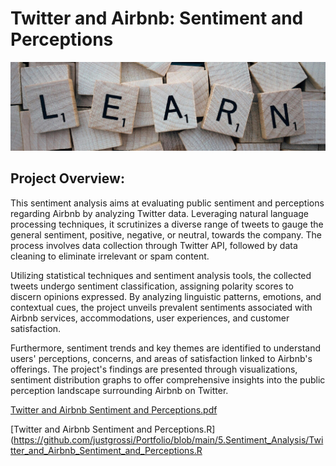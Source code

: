 # Twitter and Airbnb: Sentiment and Perceptions
![Sentiment Analysis](Images/Sentiment.jpg)

## Project Overview:
This sentiment analysis aims at evaluating public sentiment and perceptions regarding Airbnb by analyzing Twitter data. Leveraging natural language processing techniques, it scrutinizes a diverse range of tweets to gauge the general sentiment, positive, negative, or neutral, towards the company. The process involves data collection through Twitter API, followed by data cleaning to eliminate irrelevant or spam content. 

Utilizing statistical techniques and sentiment analysis tools, the collected tweets undergo sentiment classification, assigning polarity scores to discern opinions expressed. By analyzing linguistic patterns, emotions, and contextual cues, the project unveils prevalent sentiments associated with Airbnb services, accommodations, user experiences, and customer satisfaction.

Furthermore, sentiment trends and key themes are identified to understand users' perceptions, concerns, and areas of satisfaction linked to Airbnb's offerings. The project's findings are presented through visualizations, sentiment distribution graphs to offer comprehensive insights into the public perception landscape surrounding Airbnb on Twitter.

[Twitter and Airbnb Sentiment and Perceptions.pdf](https://github.com/justgrossi/Portfolio/blob/main/5.Sentiment_Analysis/Twitter_and_Airbnb_Sentiment_and_Perceptions.pdf)

[Twitter and Airbnb Sentiment and Perceptions.R](https://github.com/justgrossi/Portfolio/blob/main/5.Sentiment_Analysis/Twitter_and_Airbnb_Sentiment_and_Perceptions.R